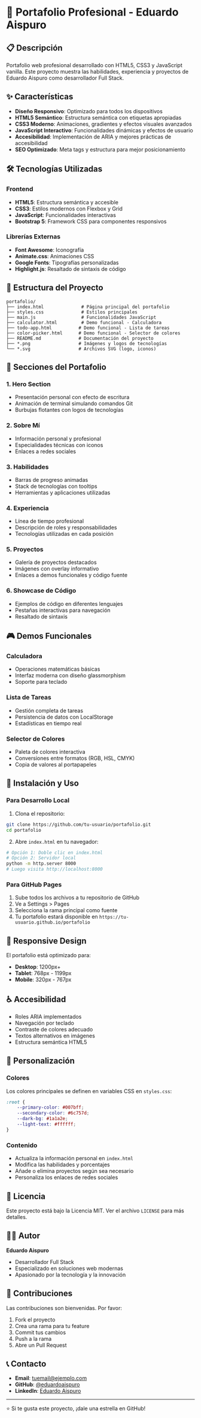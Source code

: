 # 🚀 Portafolio Profesional - Eduardo Aispuro

## 📋 Descripción

Portafolio web profesional desarrollado con HTML5, CSS3 y JavaScript vanilla. Este proyecto muestra las habilidades, experiencia y proyectos de Eduardo Aispuro como desarrollador Full Stack.

## ✨ Características

- **Diseño Responsivo**: Optimizado para todos los dispositivos
- **HTML5 Semántico**: Estructura semántica con etiquetas apropiadas
- **CSS3 Moderno**: Animaciones, gradientes y efectos visuales avanzados
- **JavaScript Interactivo**: Funcionalidades dinámicas y efectos de usuario
- **Accesibilidad**: Implementación de ARIA y mejores prácticas de accesibilidad
- **SEO Optimizado**: Meta tags y estructura para mejor posicionamiento

## 🛠️ Tecnologías Utilizadas

### Frontend
- **HTML5**: Estructura semántica y accesible
- **CSS3**: Estilos modernos con Flexbox y Grid
- **JavaScript**: Funcionalidades interactivas
- **Bootstrap 5**: Framework CSS para componentes responsivos

### Librerías Externas
- **Font Awesome**: Iconografía
- **Animate.css**: Animaciones CSS
- **Google Fonts**: Tipografías personalizadas
- **Highlight.js**: Resaltado de sintaxis de código

## 📁 Estructura del Proyecto

```
portafolio/
├── index.html              # Página principal del portafolio
├── styles.css              # Estilos principales
├── main.js                 # Funcionalidades JavaScript
├── calculator.html         # Demo funcional - Calculadora
├── todo-app.html          # Demo funcional - Lista de tareas
├── color-picker.html      # Demo funcional - Selector de colores
├── README.md              # Documentación del proyecto
├── *.png                  # Imágenes y logos de tecnologías
└── *.svg                  # Archivos SVG (logo, iconos)
```

## 🎯 Secciones del Portafolio

### 1. **Hero Section**
- Presentación personal con efecto de escritura
- Animación de terminal simulando comandos Git
- Burbujas flotantes con logos de tecnologías

### 2. **Sobre Mí**
- Información personal y profesional
- Especialidades técnicas con iconos
- Enlaces a redes sociales

### 3. **Habilidades**
- Barras de progreso animadas
- Stack de tecnologías con tooltips
- Herramientas y aplicaciones utilizadas

### 4. **Experiencia**
- Línea de tiempo profesional
- Descripción de roles y responsabilidades
- Tecnologías utilizadas en cada posición

### 5. **Proyectos**
- Galería de proyectos destacados
- Imágenes con overlay informativo
- Enlaces a demos funcionales y código fuente

### 6. **Showcase de Código**
- Ejemplos de código en diferentes lenguajes
- Pestañas interactivas para navegación
- Resaltado de sintaxis

## 🎮 Demos Funcionales

### Calculadora
- Operaciones matemáticas básicas
- Interfaz moderna con diseño glassmorphism
- Soporte para teclado

### Lista de Tareas
- Gestión completa de tareas
- Persistencia de datos con LocalStorage
- Estadísticas en tiempo real

### Selector de Colores
- Paleta de colores interactiva
- Conversiones entre formatos (RGB, HSL, CMYK)
- Copia de valores al portapapeles

## 🚀 Instalación y Uso

### Para Desarrollo Local
1. Clona el repositorio:
```bash
git clone https://github.com/tu-usuario/portafolio.git
cd portafolio
```

2. Abre `index.html` en tu navegador:
```bash
# Opción 1: Doble clic en index.html
# Opción 2: Servidor local
python -m http.server 8000
# Luego visita http://localhost:8000
```

### Para GitHub Pages
1. Sube todos los archivos a tu repositorio de GitHub
2. Ve a Settings > Pages
3. Selecciona la rama principal como fuente
4. Tu portafolio estará disponible en `https://tu-usuario.github.io/portafolio`

## 📱 Responsive Design

El portafolio está optimizado para:
- **Desktop**: 1200px+
- **Tablet**: 768px - 1199px
- **Mobile**: 320px - 767px

## ♿ Accesibilidad

- Roles ARIA implementados
- Navegación por teclado
- Contraste de colores adecuado
- Textos alternativos en imágenes
- Estructura semántica HTML5

## 🎨 Personalización

### Colores
Los colores principales se definen en variables CSS en `styles.css`:
```css
:root {
    --primary-color: #007bff;
    --secondary-color: #6c757d;
    --dark-bg: #1a1a2e;
    --light-text: #ffffff;
}
```

### Contenido
- Actualiza la información personal en `index.html`
- Modifica las habilidades y porcentajes
- Añade o elimina proyectos según sea necesario
- Personaliza los enlaces de redes sociales

## 📄 Licencia

Este proyecto está bajo la Licencia MIT. Ver el archivo `LICENSE` para más detalles.

## 👨‍💻 Autor

**Eduardo Aispuro**
- Desarrollador Full Stack
- Especializado en soluciones web modernas
- Apasionado por la tecnología y la innovación

## 🤝 Contribuciones

Las contribuciones son bienvenidas. Por favor:
1. Fork el proyecto
2. Crea una rama para tu feature
3. Commit tus cambios
4. Push a la rama
5. Abre un Pull Request

## 📞 Contacto

- **Email**: tuemail@ejemplo.com
- **GitHub**: [@eduardoaispuro](https://github.com/eduardoaispuro)
- **LinkedIn**: [Eduardo Aispuro](https://linkedin.com/in/eduardoaispuro)

---

⭐ Si te gusta este proyecto, ¡dale una estrella en GitHub! 